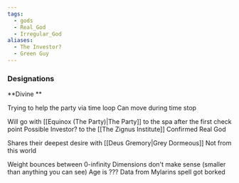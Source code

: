 ```yaml
---
tags:
  - gods
  - Real_God
  - Irregular_God
aliases:
  - The Investor?
  - Green Guy
---
```

### Designations
**Divine **

Trying to help the party via time loop
Can move during time stop


Will go with [[Equinox (The Party)|The Party]] to the spa after the first check point
Possible Investor? to the [[The Zignus Institute]]
Confirmed Real God

Shares their deepest desire with [[Deus Gremory|Grey Dormeous]]
Not from this world


Weight bounces between 0-infinity
Dimensions don't make sense (smaller than anything you can see) 
Age is ???
Data from Mylarins spell got borked
